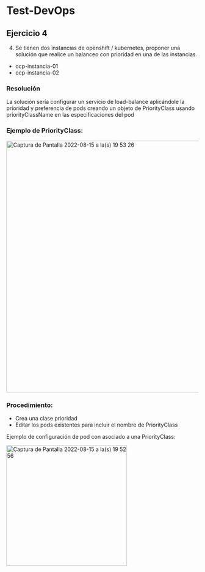 # Test-DevOps

## Ejercicio 4

4)	Se tienen dos instancias de openshift / kubernetes, proponer una solución que realice un balanceo con prioridad en una de las instancias.
-	ocp-instancia-01
-	ocp-instancia-02

### Resolución

La solución sería configurar un servicio de load-balance aplicándole la prioridad y preferencia de pods 
creando un objeto de PriorityClass usando priorityClassName en las especificaciones del pod


### Ejemplo de PriorityClass:

 <img width="659" alt="Captura de Pantalla 2022-08-15 a la(s) 19 53 26" src="https://user-images.githubusercontent.com/111232232/184734291-2dcdbb4e-608e-4b77-9de8-fcfa976649b1.png">

### Procedimiento: 

* Crea una clase prioridad
* Editar los pods existentes para incluir el nombre de PriorityClass

Ejemplo de configuración de pod con asociado a una PriorityClass:

<img width="316" alt="Captura de Pantalla 2022-08-15 a la(s) 19 52 56" src="https://user-images.githubusercontent.com/111232232/184734377-33a846e8-4fcc-4a22-8822-3ab9ce40af26.png">

  
 

